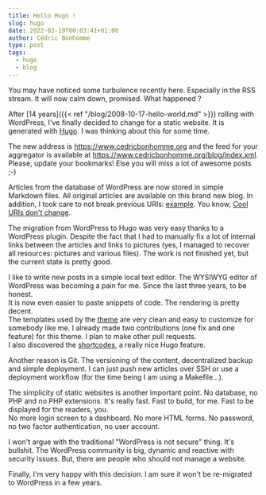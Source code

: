 ```yaml
---
title: Hello Hugo !
slug: hugo
date: 2022-03-19T00:03:41+01:00
author: Cédric Bonhomme
type: post
tags:
  - hugo
  - blog
---
```

You may have noticed some turbulence recently here. Especially in the RSS stream.
It will now calm down, promised. What happened ?

After [14 years]({{< ref "/blog/2008-10-17-hello-world.md" >}}) rolling with WordPress,
I've finally decided to change for a static website. It is generated with
[Hugo](https://gohugo.io). I was thinking about this for some time.

The new address is https://www.cedricbonhomme.org and the feed for your aggregator
is available at https://www.cedricbonhomme.org/blog/index.xml.  
Please, update your bookmarks! Else you will miss a lot of awesome posts ;-)

Articles from the database of WordPress are now stored in simple Markdown files.
All original articles are available on this brand new blog.
In addition, I took care to not break previous
URIs: [example](https://blog.cedricbonhomme.org/2008/10/17/hello-world/).
You know, [Cool URIs don't change](https://www.w3.org/Provider/Style/URI).

The migration from WordPress to Hugo was very easy
thanks to a WordPress plugin. Despite the fact that I had to manually fix a lot of
internal links between the articles and links to pictures (yes, I managed to recover
all resources: pictures and various files).
The work is not finished yet, but the current state is pretty good.

I like to write new posts in a simple local text editor. The WYSIWYG editor of WordPress
was becoming a pain for me. Since the last three years, to be honest.  
It is now even easier to paste snippets of code. The rendering is pretty decent.  
The templates used by the [theme](https://github.com/lxndrblz/anatole) are very clean
and easy to customize for somebody like me. I already made two contributions (one fix
and one feature) for this theme. I plan to make other pull requests.  
I also discovered the [shortcodes](https://gohugo.io/content-management/shortcodes/),
a really nice Hugo feature.

Another reason is Git. The versioning of the content, decentralized backup and
simple deployment. I can just push new articles over SSH or use a deployment
workflow (for the time being I am using a Makefile…).

The simplicity of static websites is another important point. No database, no PHP
and no PHP extensions. It's really fast. Fast to build, for me. Fast to be displayed
for the readers, you.  
No more login screen to a dashboard. No more HTML forms.
No password, no two factor authentication, no user account.

I won't argue with the traditional "WordPress is not secure" thing. It's bullshit. The
WordPress community is big, dynamic and reactive with security issues. But, there are
people who should not manage a website.

Finally, I'm very happy with this decision. I am sure it won't be re-migrated to
WordPress in a few years.
